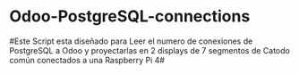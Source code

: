 # Odoo-PostgreSQL-connections
#Este Script esta diseñado para Leer el numero de conexiones de PostgreSQL a Odoo y proyectarlas en 2 displays de 7 segmentos de Catodo común conectados a una Raspberry Pi 4#
